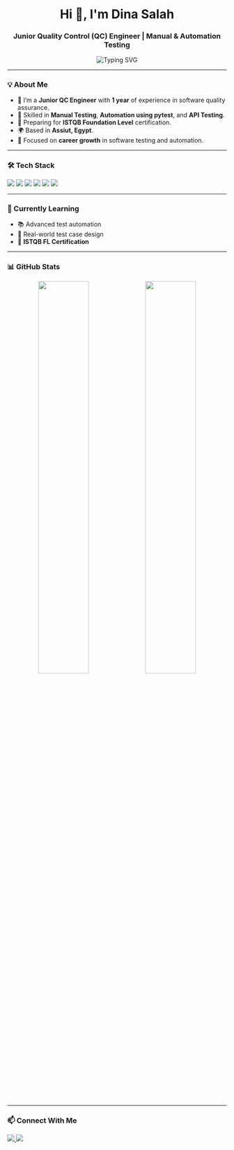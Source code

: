 <h1 align="center">Hi 👋, I'm Dina Salah</h1>
<h3 align="center">Junior Quality Control (QC) Engineer | Manual & Automation Testing</h3>

<p align="center">
  <img src="https://readme-typing-svg.demolab.com?font=Fira+Code&pause=1000&center=true&vCenter=true&width=435&lines=QA+Engineer+%7C+ISTQB+Prep;Automation+%26+Manual+Testing+Specialist;1+Year+of+Hands-on+Experience" alt="Typing SVG" />
</p>

---

### 💡 About Me
- 🔬 I’m a **Junior QC Engineer** with **1 year** of experience in software quality assurance.
- 🧪 Skilled in **Manual Testing**, **Automation using pytest**, and **API Testing**.
- 📘 Preparing for **ISTQB Foundation Level** certification.
- 🌍 Based in **Assiut, Egypt**.
- 💼 Focused on **career growth** in software testing and automation.

---

### 🛠️ Tech Stack

<p align="left">
  <img src="https://img.shields.io/badge/Python-3670A0?style=for-the-badge&logo=python&logoColor=white"/>
  <img src="https://img.shields.io/badge/pytest-0A9EDC?style=for-the-badge&logo=pytest&logoColor=white"/>
  <img src="https://img.shields.io/badge/Postman-FF6C37?style=for-the-badge&logo=postman&logoColor=white"/>
  <img src="https://img.shields.io/badge/Jira-0052CC?style=for-the-badge&logo=jira&logoColor=white"/>
  <img src="https://img.shields.io/badge/Git-F05032?style=for-the-badge&logo=git&logoColor=white"/>
  <img src="https://img.shields.io/badge/GitHub-181717?style=for-the-badge&logo=github&logoColor=white"/>
</p>

---

### 🌱 Currently Learning
- 📚 Advanced test automation
- 🧠 Real-world test case design
- 🎯 **ISTQB FL Certification**

---

### 📊 GitHub Stats

<p align="center">
  <img src="https://github-readme-stats.vercel.app/api?username=Dina-Salah-Salam&show_icons=true&theme=tokyonight" width="48%" />
  <img src="https://github-readme-stats.vercel.app/api/top-langs/?username=Dina-Salah-Salam&layout=compact&theme=tokyonight" width="48%" />
</p>

---

### 📫 Connect With Me

<p>
  <a href="https://www.linkedin.com/in/your-link-here" target="_blank">
    <img src="https://img.shields.io/badge/LinkedIn-blue?style=for-the-badge&logo=linkedin&logoColor=white" />
  </a>
  <a href="mailto:your@email.com" target="_blank">
    <img src="https://img.shields.io/badge/Gmail-D14836?style=for-the-badge&logo=gmail&logoColor=white" />
  </a>
</p>
